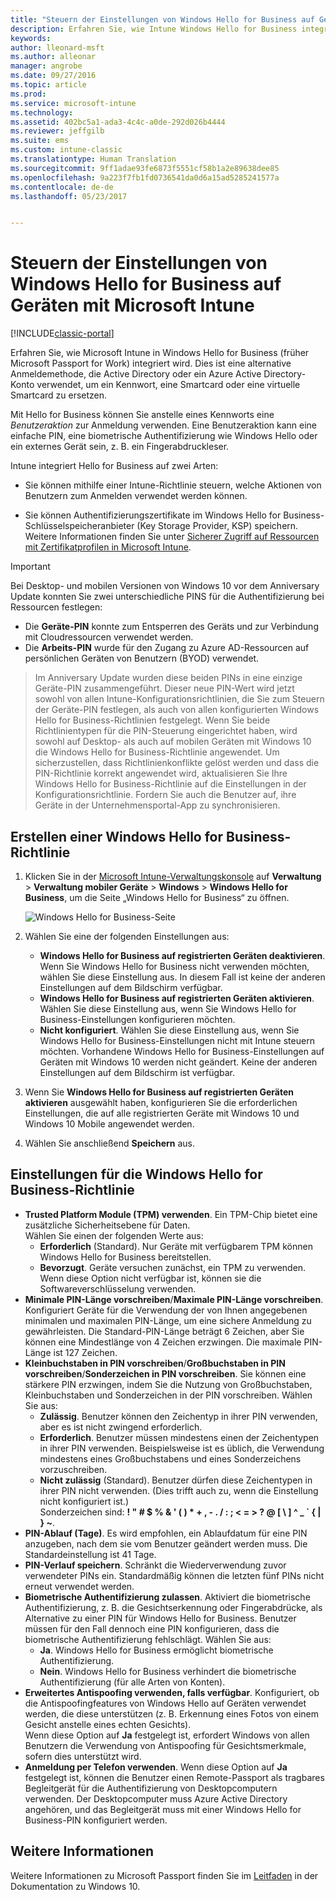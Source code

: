 ```yaml
---
title: "Steuern der Einstellungen von Windows Hello for Business auf Geräten | Microsoft-Dokumentation"
description: Erfahren Sie, wie Intune Windows Hello for Business integriert wird. Dies ist eine alternative Anmeldemethode, die Active Directory oder ein Azure Active Directory-Konto verwendet, um ein Kennwort, eine Smartcard oder eine virtuelle Smartcard zu ersetzen.
keywords: 
author: lleonard-msft
ms.author: alleonar
manager: angrobe
ms.date: 09/27/2016
ms.topic: article
ms.prod: 
ms.service: microsoft-intune
ms.technology: 
ms.assetid: 402bc5a1-ada3-4c4c-a0de-292d026b4444
ms.reviewer: jeffgilb
ms.suite: ems
ms.custom: intune-classic
ms.translationtype: Human Translation
ms.sourcegitcommit: 9ff1adae93fe6873f5551cf58b1a2e89638dee85
ms.openlocfilehash: 9a223f7fb1fd0736541da0d6a15ad5285241577a
ms.contentlocale: de-de
ms.lasthandoff: 05/23/2017


---
```


# <a name="control-windows-hello-for-business-settings-on-devices-with-microsoft-intune"></a>Steuern der Einstellungen von Windows Hello for Business auf Geräten mit Microsoft Intune

[!INCLUDE[classic-portal](../includes/classic-portal.md)]

Erfahren Sie, wie Microsoft Intune in Windows Hello for Business (früher Microsoft Passport for Work) integriert wird. Dies ist eine alternative Anmeldemethode, die Active Directory oder ein Azure Active Directory-Konto verwendet, um ein Kennwort, eine Smartcard oder eine virtuelle Smartcard zu ersetzen.

Mit Hello for Business können Sie anstelle eines Kennworts eine *Benutzeraktion* zur Anmeldung verwenden. Eine Benutzeraktion kann eine einfache PIN, eine biometrische Authentifizierung wie Windows Hello oder ein externes Gerät sein, z. B. ein Fingerabdruckleser.

Intune integriert Hello for Business auf zwei Arten:

-   Sie können mithilfe einer Intune-Richtlinie steuern, welche Aktionen von Benutzern zum Anmelden verwendet werden können.

-   Sie können Authentifizierungszertifikate im Windows Hello for Business-Schlüsselspeicheranbieter (Key Storage Provider, KSP) speichern. Weitere Informationen finden Sie unter [Sicherer Zugriff auf Ressourcen mit Zertifikatprofilen in Microsoft Intune](secure-resource-access-with-certificate-profiles.md).

> [!IMPORTANT]
> Bei Desktop- und mobilen Versionen von Windows 10 vor dem Anniversary Update konnten Sie zwei unterschiedliche PINS für die Authentifizierung bei Ressourcen festlegen:
- Die **Geräte-PIN** konnte zum Entsperren des Geräts und zur Verbindung mit Cloudressourcen verwendet werden.
- Die **Arbeits-PIN** wurde für den Zugang zu Azure AD-Ressourcen auf persönlichen Geräten von Benutzern (BYOD) verwendet.

>Im Anniversary Update wurden diese beiden PINs in eine einzige Geräte-PIN zusammengeführt.
Dieser neue PIN-Wert wird jetzt sowohl von allen Intune-Konfigurationsrichtlinien, die Sie zum Steuern der Geräte-PIN festlegen, als auch von allen konfigurierten Windows Hello for Business-Richtlinien festgelegt.
Wenn Sie beide Richtlinientypen für die PIN-Steuerung eingerichtet haben, wird sowohl auf Desktop- als auch auf mobilen Geräten mit Windows 10 die Windows Hello for Business-Richtlinie angewendet.
Um sicherzustellen, dass Richtlinienkonflikte gelöst werden und dass die PIN-Richtlinie korrekt angewendet wird, aktualisieren Sie Ihre Windows Hello for Business-Richtlinie auf die Einstellungen in der Konfigurationsrichtlinie. Fordern Sie auch die Benutzer auf, ihre Geräte in der Unternehmensportal-App zu synchronisieren.



## <a name="create-a-windows-hello-for-business-policy"></a>Erstellen einer Windows Hello for Business-Richtlinie

1.  Klicken Sie in der [Microsoft Intune-Verwaltungskonsole](https://manage.microsoft.com) auf **Verwaltung** &gt; **Verwaltung mobiler Geräte** &gt; **Windows** &gt; **Windows Hello for Business**, um die Seite „Windows Hello for Business“ zu öffnen.

    ![Windows Hello for Business-Seite](../media/passport.png)

2.  Wählen Sie eine der folgenden Einstellungen aus:
    - **Windows Hello for Business auf registrierten Geräten deaktivieren**. Wenn Sie Windows Hello for Business nicht verwenden möchten, wählen Sie diese Einstellung aus. In diesem Fall ist keine der anderen Einstellungen auf dem Bildschirm verfügbar.
    - **Windows Hello for Business auf registrierten Geräten aktivieren**. Wählen Sie diese Einstellung aus, wenn Sie Windows Hello for Business-Einstellungen konfigurieren möchten.
    - **Nicht konfiguriert**. Wählen Sie diese Einstellung aus, wenn Sie Windows Hello for Business-Einstellungen nicht mit Intune steuern möchten. Vorhandene Windows Hello for Business-Einstellungen auf Geräten mit Windows 10 werden nicht geändert. Keine der anderen Einstellungen auf dem Bildschirm ist verfügbar.
3.  Wenn Sie **Windows Hello for Business auf registrierten Geräten aktivieren** ausgewählt haben, konfigurieren Sie die erforderlichen Einstellungen, die auf alle registrierten Geräte mit Windows 10 und Windows 10 Mobile angewendet werden.
4.  Wählen Sie anschließend **Speichern** aus.


## <a name="settings-for-the-windows-hello-for-business-policy"></a>Einstellungen für die Windows Hello for Business-Richtlinie

- **Trusted Platform Module (TPM) verwenden**. Ein TPM-Chip bietet eine zusätzliche Sicherheitsebene für Daten.<br>Wählen Sie einen der folgenden Werte aus:
    - **Erforderlich** (Standard). Nur Geräte mit verfügbarem TPM können Windows Hello for Business bereitstellen.
    - **Bevorzugt**. Geräte versuchen zunächst, ein TPM zu verwenden. Wenn diese Option nicht verfügbar ist, können sie die Softwareverschlüsselung verwenden.
- **Minimale PIN-Länge vorschreiben**/**Maximale PIN-Länge vorschreiben**. Konfiguriert Geräte für die Verwendung der von Ihnen angegebenen minimalen und maximalen PIN-Länge, um eine sichere Anmeldung zu gewährleisten. Die Standard-PIN-Länge beträgt 6 Zeichen, aber Sie können eine Mindestlänge von 4 Zeichen erzwingen. Die maximale PIN-Länge ist 127 Zeichen.
- **Kleinbuchstaben in PIN vorschreiben**/**Großbuchstaben in PIN vorschreiben**/**Sonderzeichen in PIN vorschreiben**. Sie können eine stärkere PIN erzwingen, indem Sie die Nutzung von Großbuchstaben, Kleinbuchstaben und Sonderzeichen in der PIN vorschreiben. Wählen Sie aus:
    - **Zulässig**. Benutzer können den Zeichentyp in ihrer PIN verwenden, aber es ist nicht zwingend erforderlich.
    - **Erforderlich**. Benutzer müssen mindestens einen der Zeichentypen in ihrer PIN verwenden. Beispielsweise ist es üblich, die Verwendung mindestens eines Großbuchstabens und eines Sonderzeichens vorzuschreiben.
    - **Nicht zulässig** (Standard). Benutzer dürfen diese Zeichentypen in ihrer PIN nicht verwenden. (Dies trifft auch zu, wenn die Einstellung nicht konfiguriert ist.)<br>Sonderzeichen sind: **! " # $ % &amp; ' ( ) &#42; + , - . / : ; &lt; = &gt; ? @ [ \ ] ^ _ &#96; { &#124; } ~**.
- **PIN-Ablauf (Tage)**. Es wird empfohlen, ein Ablaufdatum für eine PIN anzugeben, nach dem sie vom Benutzer geändert werden muss. Die Standardeinstellung ist 41 Tage.
- **PIN-Verlauf speichern**. Schränkt die Wiederverwendung zuvor verwendeter PINs ein. Standardmäßig können die letzten fünf PINs nicht erneut verwendet werden.
- **Biometrische Authentifizierung zulassen**. Aktiviert die biometrische Authentifizierung, z. B. die Gesichtserkennung oder Fingerabdrücke, als Alternative zu einer PIN für Windows Hello for Business. Benutzer müssen für den Fall dennoch eine PIN konfigurieren, dass die biometrische Authentifizierung fehlschlägt. Wählen Sie aus:
    - **Ja**. Windows Hello for Business ermöglicht biometrische Authentifizierung.
    - **Nein**. Windows Hello for Business verhindert die biometrische Authentifizierung (für alle Arten von Konten).
- **Erweitertes Antispoofing verwenden, falls verfügbar**. Konfiguriert, ob die Antispoofingfeatures von Windows Hello auf Geräten verwendet werden, die diese unterstützen (z. B. Erkennung eines Fotos von einem Gesicht anstelle eines echten Gesichts).<br>Wenn diese Option auf **Ja** festgelegt ist, erfordert Windows von allen Benutzern die Verwendung von Antispoofing für Gesichtsmerkmale, sofern dies unterstützt wird.
- **Anmeldung per Telefon verwenden**. Wenn diese Option auf **Ja** festgelegt ist, können die Benutzer einen Remote-Passport als tragbares Begleitgerät für die Authentifizierung von Desktopcomputern verwenden. Der Desktopcomputer muss Azure Active Directory angehören, und das Begleitgerät muss mit einer Windows Hello for Business-PIN konfiguriert werden.

## <a name="further-information"></a>Weitere Informationen
Weitere Informationen zu Microsoft Passport finden Sie im [Leitfaden](https://technet.microsoft.com/library/mt589441.aspx) in der Dokumentation zu Windows 10.

